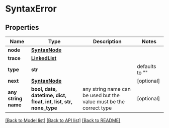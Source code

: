 # SyntaxError

## Properties
Name | Type | Description | Notes
------------ | ------------- | ------------- | -------------
**node** | [**SyntaxNode**](SyntaxNode.md) |  | 
**trace** | [**LinkedList**](LinkedList.md) |  | 
**type** | **str** |  | defaults to ""
**next** | [**SyntaxNode**](SyntaxNode.md) |  | [optional] 
**any string name** | **bool, date, datetime, dict, float, int, list, str, none_type** | any string name can be used but the value must be the correct type | [optional]

[[Back to Model list]](../README.md#documentation-for-models) [[Back to API list]](../README.md#documentation-for-api-endpoints) [[Back to README]](../README.md)



